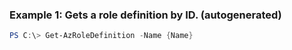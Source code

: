 
### Example 1: Gets a role definition by ID. (autogenerated)
```powershell
PS C:\> Get-AzRoleDefinition -Name {Name}


